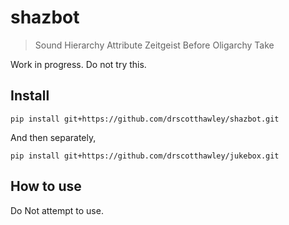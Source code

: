 # shazbot
> Sound Hierarchy Attribute Zeitgeist Before Oligarchy Take


Work in progress. Do not try this.

## Install

```
pip install git+https://github.com/drscotthawley/shazbot.git
```
And then separately,
```
pip install git+https://github.com/drscotthawley/jukebox.git
```

## How to use

Do Not attempt to use.
